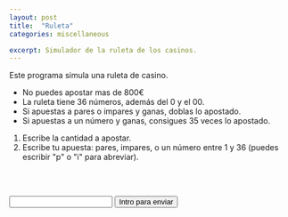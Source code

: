 ```yaml
---
layout: post
title:  "Ruleta"
categories: miscellaneous

excerpt: Simulador de la ruleta de los casinos.
---
```


<script>
let currentMoney = 1000;
let betMoney;  
let isMoneyTurn = true; // true: choose money step, false: choose bet step
let feedback;
let feedbackMoney;
let userText;
// Variables used to check stats
let countPairs = 0;
let countOdds = 0;
let countZeros = 0;
const ROULETTE_NUMBERS = 36;

document.addEventListener("keydown", (e) => {
    if (e.key == "Enter"){
        validate();
    }
});

window.onload = function() {
    feedback = document.getElementById("feedback");
    feedbackMoney = document.getElementById("feedbackMoney");
    feedbackBet = document.getElementById("feedbackBet");
    userText = document.getElementById("userText");
    feedbackMoney.innerText = getMoneyText(currentMoney);
    feedback.innerText = "¿Cuánto dinero vas a apostar?";
};

function getMoneyText(money) {
    return "Tienes " + money + "€";
}

function getBetText(bet) {
    return "Has apostado " + bet + "€\n";
}

function validate() {
    let answer = "";
    let result = userText.value;
    userText.value = "";
    if (isMoneyTurn){
        if (result == undefined || result == null || result == ""  || isNaN(result)){
            answer += "Esa no es una respuesta válida, escribe un número.";
        }
        else if (parseInt(result) > currentMoney){
            answer += "Esa no es una respuesta válida, no tienes tanto dinero.";
        }
        else if (parseInt(result) <= 0){
            answer += "Esa no es una respuesta válida, la cantidad mínima a apostar es 1€";
        }
        else if (parseInt(result) > 800){
            answer += "Esa no es una respuesta válida, la cantidad máxima a apostar es 800€";
        }
        else {
            betMoney = parseInt(result);
            userText.value = "";
            answer += getBetText(betMoney) + "¿Vas a apostar a par, impar, o un número entre 1 y " + ROULETTE_NUMBERS + "?";
            feedbackBet.innerText = "";
            isMoneyTurn = false;
        }
    }
    else {
        let isBetWon = false;
        if (
            result == null ||
            result == undefined ||
            result == "" ||
            isNaN(result) && !(
            result.toLowerCase() == "p" ||
            result.toLowerCase() == "par" ||
            result.toLowerCase() == "i" ||
            result.toLowerCase() == "impar")){
            answer += getBetText(betMoney) + "Esa no es una resputesta válida.\n¿Vas a apostar a par, impar, o un número entre 1 y " + ROULETTE_NUMBERS + "?";
        }
        else if (parseInt(result) < 1 || parseInt(result) > ROULETTE_NUMBERS){
            answer += getBetText(betMoney) + "Ese número no es válido\n¿Vas a apostar a par, impar, o un número entre 1 y " + ROULETTE_NUMBERS + "?";
        }
        else if (
            parseInt(result) > 0 || 
            parseInt(result) < ROULETTE_NUMBERS ||
            result.toLowerCase() == "p" ||
            result.toLowerCase() == "par" ||
            result.toLowerCase() == "i" ||
            result.toLowerCase() == "impar"){
            const random = getRandomIntInclusive(-1, ROULETTE_NUMBERS);

            if (random <= 0){
                isBetWon = false;
            }
            else if (!isNaN(result)){
                isBetWon = random == parseInt(result) && random != 0;
                if (isBetWon){
                    currentMoney += (betMoney * (ROULETTE_NUMBERS - 1));
                }
            }
            else if (result.toLowerCase() == "p" || result.toLowerCase() == "par") {
                isBetWon = random % 2 == 0;
                if (isBetWon){
                    currentMoney += betMoney;
                }
            }
            else if (result.toLowerCase() == "i" || result.toLowerCase() == "impar") {
                isBetWon = random % 2 == 1;
                if (isBetWon){
                    currentMoney += betMoney;
                }
            }
            if (isBetWon){
                feedbackBet.innerText = "Has ganado la apuesta, apostaste " + result + " y el resultado fue " + random + "\n";
                feedbackBet.style.color = "green";
            }
            else{
                let resultText = random;
                if (resultText == -1){
                    resultText = "00";
                }
                feedbackBet.innerText = "Has perdido la apuesta, apostaste " + result + " y el resultado fue " + resultText + ".\n";
                currentMoney -= betMoney;
                feedbackBet.style.color = "red";
            }
            answer += "¿Cuánto dinero vas a apostar?";
            
            if (random <= 0){
                countZeros ++;
            }
            else if (random % 2 == 1){
                countPairs ++;
            }
            else if (random % 2 == 0){
                countOdds ++;
            }
            console.log(
                "Current money: " + currentMoney +
                "\nBet money: " + betMoney +
                "\nPlayer bet: " + result +
                "\nBet result (random): " + random +
                "\nIs bet Won: " + isBetWon +
                "\n# Stats" +
                "\nPairs: " + countPairs +
                "\nOdds: " + countOdds +
                "\nZeros: " + countZeros
            );
            isMoneyTurn = true;
        }
    }
    feedbackMoney.innerText = getMoneyText(currentMoney);;
    feedback.innerText = answer;
}

function getRandomIntInclusive(min, max) {
    min = Math.ceil(min);
    max = Math.floor(max);
    // The maximum is inclusive and the minimum is inclusive
    return Math.floor(Math.random() * (max - min + 1) + min); 
}
</script>


Este programa simula una ruleta de casino.
* No puedes apostar mas de 800€
* La ruleta tiene 36 números, además del 0 y el 00.
* Si apuestas a pares o impares y ganas, doblas lo apostado.
* Si apuestas a un número y ganas, consigues 35 veces lo apostado.

1. Escribe la cantidad a apostar.
2. Escribe tu apuesta: pares, impares, o un número entre 1 y 36 (puedes escribir "p" o "i" para abreviar).


<p>
<span id="feedbackMoney"></span>
<br/>
<span id="feedbackBet"></span>
<br/>
<span id="feedback"></span>
</p>
<input type="text" id="userText">
<input type="button" id="send" onclick="validate()" value="Intro para enviar">